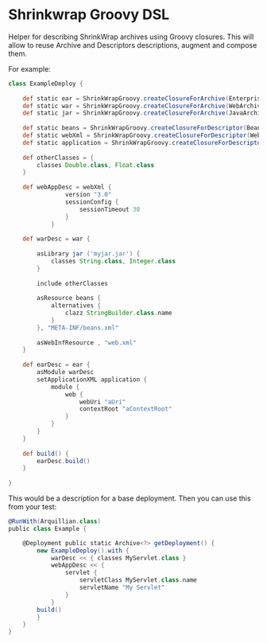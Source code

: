 Shrinkwrap Groovy DSL
=====================

Helper for describing ShrinkWrap archives using Groovy closures. This will allow to reuse Archive and Descriptors descriptions, augment and compose them. 

For example:
`````groovy
class ExampleDeploy {
	
	def static ear = ShrinkWrapGroovy.createClosureForArchive(EnterpriseArchive.class)
	def static war = ShrinkWrapGroovy.createClosureForArchive(WebArchive.class)
	def static jar = ShrinkWrapGroovy.createClosureForArchive(JavaArchive.class)
	
	def static beans = ShrinkWrapGroovy.createClosureForDescriptor(BeansDescriptor.class)
	def static webXml = ShrinkWrapGroovy.createClosureForDescriptor(WebAppDescriptor.class)
	def static application = ShrinkWrapGroovy.createClosureForDescriptor(ApplicationDescriptor.class)
	
	def otherClasses = {
		classes Double.class, Float.class
	}
	
	def webAppDesc = webXml {
				version "3.0"
				sessionConfig {
					sessionTimeout 30
				}
			}
	
	def warDesc = war {
		
		asLibrary jar ('myjar.jar') {
			classes String.class, Integer.class
		}
		
		include otherClasses
		
		asResource beans {
			alternatives {
				clazz StringBuilder.class.name
			}
		}, "META-INF/beans.xml"
		
		asWebInfResource , "web.xml"
	}
	
	def earDesc = ear {
		asModule warDesc
		setApplicationXML application {
			module {
				web {
					webUri "aUri"
					contextRoot "aContextRoot"
				}
			}
		} 
	}
	
	def build() {
		earDesc.build()
	}
	
}
`````

This would be a description for a base deployment. Then you can use this from your test:
`````groovy
@RunWith(Arquillian.class)
public class Example {

    @Deployment public static Archive<?> getDeployment() {
        new ExampleDeploy().with {
            warDesc << { classes MyServlet.class }
            webAppDesc << { 
				servlet {
					servletClass MyServlet.class.name
					servletName "My Servlet"			
				}
			}
	    build()
        }
    }
}
`````
